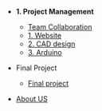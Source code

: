 <!-- docs/_sidebar.md -->
- **1. Project Management**
   - [Team Collaboration](Aboutus/collab.md)
   - [1. Website](web/Web2Designing.md)
   - [2. CAD design](cad/cad.md)
   - [3. Arduino](arduino/arduino.md)

- Final Project
  - [Final project](FinalProject/FinalProject.md) 
  
- [About US](AboutUs/TeamIntro.md)